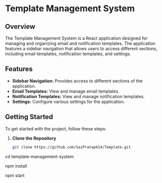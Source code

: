 # Template Management System

## Overview

The Template Management System is a React application designed for managing and organizing email and notification templates. The application features a sidebar navigation that allows users to access different sections, including email templates, notification templates, and settings.

## Features

- **Sidebar Navigation:** Provides access to different sections of the application.
- **Email Templates:** View and manage email templates.
- **Notification Templates:** View and manage notification templates.
- **Settings:** Configure various settings for the application.

## Getting Started

To get started with the project, follow these steps:

1. **Clone the Repository**

   ```bash
   git clone https://github.com/SaiPratap414/Template.git


cd template-management-system

npm install

npm start
